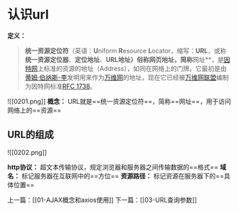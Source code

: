 # 认识url
**定义：** 
>**统一资源定位符**（英语：**U**niform **R**esource **L**ocator，缩写：**URL**，或称**统一资源定位器**、**定位地址**、**URL地址）俗称网页地址，简称**网址**，是[因特网](https://zh.wikipedia.org/wiki/%E5%9B%A0%E7%89%B9%E7%BD%91 "因特网")上标准的资源的地址（Address），如同在网络上的门牌。它最初是由[蒂姆·伯纳斯-李](https://zh.wikipedia.org/wiki/%E8%92%82%E5%A7%86%C2%B7%E4%BC%AF%E7%BA%B3%E6%96%AF-%E6%9D%8E "蒂姆·伯纳斯-李")发明用来作为[万维网](https://zh.wikipedia.org/wiki/%E4%B8%87%E7%BB%B4%E7%BD%91 "万维网")的地址，现在它已经被[万维网联盟](https://zh.wikipedia.org/wiki/%E4%B8%87%E7%BB%B4%E7%BD%91%E8%81%94%E7%9B%9F "万维网联盟")编制为因特网标准[RFC 1738](https://tools.ietf.org/html/rfc1738)。

![[0201.png]]
**概念：** URL就是==统一资源定位符==，简称==网址==，用于访问网络上的==资源==
## URL的组成
![[0202.png]]

**http协议：** 超文本传输协议，规定浏览器和服务器之间传输数据的==格式==
**域名：** 标记服务器在互联网中的==方位==
**资源路径：** 标记资源在服务器下的==具体位置==



上一篇：[[01-AJAX概念和axios使用]]
下一篇：[[03-URL查询参数]]